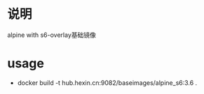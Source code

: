 # 说明
alpine with s6-overlay基础镜像

# usage
* docker build -t hub.hexin.cn:9082/baseimages/alpine_s6:3.6 .

